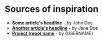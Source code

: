 # Sources of inspiration
- **[Some article's headline](http://example.com)** - by John Doe
- **[Another article's headline](http://example.com)** - by Jane Doe
- **[Project (repo) name](https://github.com/zurb/foundation-zurb-template)** - by {USERNAME}
